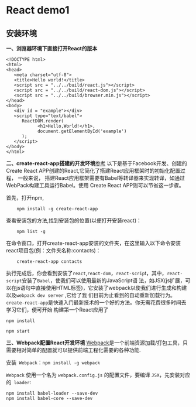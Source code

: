 
# React demo1

## 安装环境
**一、浏览器环境下直接打开React的版本**
```
<!DOCTYPE html>
<html>
<head>
   <meta charset="utf-8">
   <title>Hello world!</title>
   <script src = "../../build/react.js"></script>
   <script src = "../../build/react-dom.js"></script>
   <script src = "../../build/browser.min.js"></script>
</head>
<body>
   <div id = "example"></div>
   <script type="text/babel">
      ReactDOM.render(
            <h1>Hello,World!</h1>,
            document.getElementById('example')
      );
   </script>
</body>
</html>
```

**二、create-react-app搭建的开发环境**[参考]()
以下是基于Facebook开发、创建的Create React APP创建的React,它简化了搭建React应用框架时的初始化配置过程，
一般来说， 搭建React应用框架需要有Babel等转译器来实现转译，如通过WebPack构建工具运行Babel。使用
Create React APP则可以节省这一步骤。

首先，打开npm,
```
    npm install -g create-react-app
```
查看安装包的方法,找到安装包的位置(以便打开安装react)：
```
    npm list -g
```    
在命令窗口，打开create-react-app安装的文件夹，在这里输入以下命令安装react项目包(例：文件夹名称:contacts)：
```
    create-react-app contacts
```    
执行完成后，你会看到安装了`react`,`react-dom`，`react-scrip`t，其中，`react-script`安装了`Babel`，使我们可以使用最新的JavaScript语
法，如JSX(js扩展，可以在js语句中直接使用HTML标签)，它安装了webpack以使我们进行生成和构建以及`webpack dev server` ,它给了我
们目前为止看到的自动重新加载行为。`create-react-app`是快速入门最新技术的一个好的方法。你无需花费很多时间去学习它们，便可开始
构建第一个React应用了

```
npm install
```
```
npm start
```

**三、Webpack配置React开发环境**
[Webpack](http://webpack.github.io/)是一个前端资源加载/打包工具，只需要相对简单的配置就可以提供前端工程化需要的各种功能.

安装` Webpack`：`npm install -g webpack`

`Webpack` 使用一个名为 `webpack.config.js` 的配置文件，要编译 `JSX`，先安装对应的` loader`:
```
npm install babel-loader --save-dev
npm install babel-core --save-dev
```





